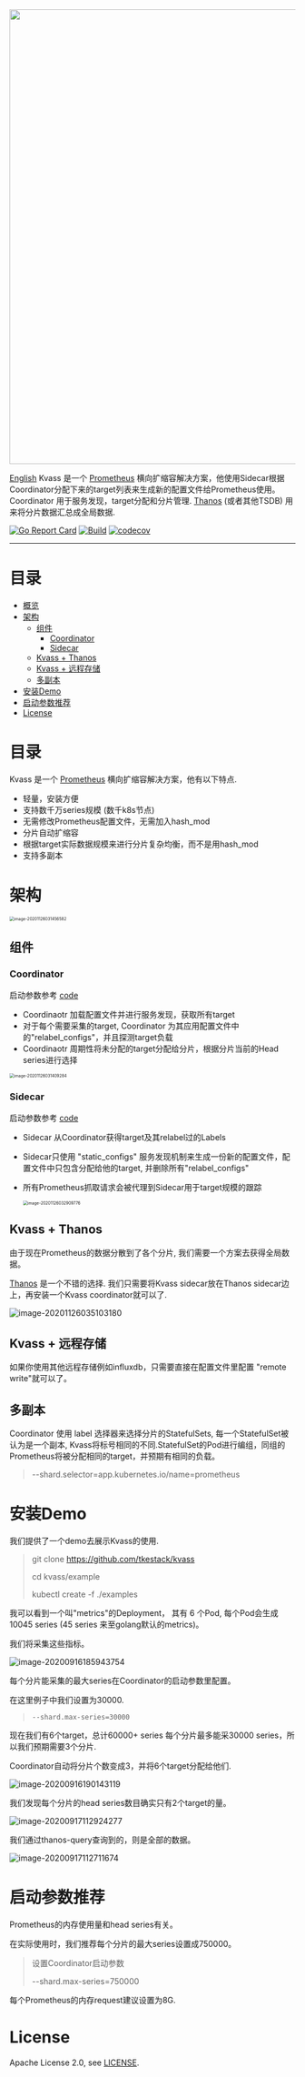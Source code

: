<div align=center><img width=800 hight=400 src="./README.assets/logo.png" /></div>

[English](README.md)
Kvass 是一个 [Prometheus](https://github.com/prometheus/prometheus) 横向扩缩容解决方案，他使用Sidecar根据Coordinator分配下来的target列表来生成新的配置文件给Prometheus使用。Coordinator 用于服务发现，target分配和分片管理.
[Thanos](https://github.com/thanos-io/thanos) (或者其他TSDB) 用来将分片数据汇总成全局数据.

  [![Go Report Card](https://goreportcard.com/badge/github.com/tkestack/kvass)](https://goreportcard.com/report/github.com/tkestack/kvass)  [![Build](https://github.com/tkestack/kvass/workflows/Build/badge.svg?branch=master)]()   [![codecov](https://codecov.io/gh/tkestack/kvass/branch/master/graph/badge.svg)](https://codecov.io/gh/tkestack/kvass)

------

# 目录
   * [概览](#目录)
   * [架构](#架构)
      * [组件](#组件)
         * [Coordinator](#coordinator)
         * [Sidecar](#sidecar)
      * [Kvass + Thanos](#kvass--thanos)
      * [Kvass + 远程存储](#kvass--远程存储)
      * [多副本](#多副本)
   * [安装Demo](#安装Demo)
   * [启动参数推荐](#启动参数推荐)
   * [License](#license)


# 目录

Kvass 是一个 [Prometheus](https://github.com/prometheus/prometheus) 横向扩缩容解决方案，他有以下特点. 

* 轻量，安装方便
* 支持数千万series规模 (数千k8s节点)
* 无需修改Prometheus配置文件，无需加入hash_mod
* 分片自动扩缩容
* 根据target实际数据规模来进行分片复杂均衡，而不是用hash_mod
* 支持多副本

# 架构

<img src="./README.assets/image-20201126031456582.png" alt="image-20201126031456582" style="zoom:50%;" />

## 组件

### Coordinator

启动参数参考 [code](https://github.com/tkestack/kvass/blob/master/cmd/kvass/coordinator.go#L61)

* Coordinaotr 加载配置文件并进行服务发现，获取所有target
* 对于每个需要采集的target, Coordinator 为其应用配置文件中的"relabel_configs"，并且探测target负载
* Coordinaotr 周期性将未分配的target分配给分片，根据分片当前的Head series进行选择

<img src="./README.assets/image-20201126031409284.png" alt="image-20201126031409284" style="zoom:50%;" />

### Sidecar

启动参数参考 [code](https://github.com/tkestack/kvass/blob/master/cmd/kvass/sidecar.go#L48)

* Sidecar 从Coordinator获得target及其relabel过的Labels

* Sidecar只使用 "static_configs" 服务发现机制来生成一份新的配置文件，配置文件中只包含分配给他的target, 并删除所有"relabel_configs"

* 所有Prometheus抓取请求会被代理到Sidecar用于target规模的跟踪

  

  <img src="./README.assets/image-20201126032909776.png" alt="image-20201126032909776" style="zoom:50%;" />

## Kvass + Thanos

由于现在Prometheus的数据分散到了各个分片, 我们需要一个方案去获得全局数据。

[Thanos](https://github.com/thanos-io/thanos) 是一个不错的选择. 我们只需要将Kvass sidecar放在Thanos sidecar边上，再安装一个Kvass coordinator就可以了.

![image-20201126035103180](./README.assets/image-20201126035103180.png)

## Kvass + 远程存储

如果你使用其他远程存储例如influxdb，只需要直接在配置文件里配置 "remote write"就可以了。

## 多副本

Coordinator 使用 label 选择器来选择分片的StatefulSets, 每一个StatefulSet被认为是一个副本, Kvass将标号相同的不同.StatefulSet的Pod进行编组，同组的Prometheus将被分配相同的target，并预期有相同的负载。

> --shard.selector=app.kubernetes.io/name=prometheus

# 安装Demo

我们提供了一个demo去展示Kvass的使用.

> git clone https://github.com/tkestack/kvass
>
> cd kvass/example
>
> kubectl create -f ./examples

我可以看到一个叫"metrics"的Deployment， 其有 6 个Pod, 每个Pod会生成 10045 series (45 series 来至golang默认的metrics)。

我们将采集这些指标。

![image-20200916185943754](./README.assets/image-20200916185943754.png)

每个分片能采集的最大series在Coordinator的启动参数里配置。

在这里例子中我们设置为30000.

> ```
> --shard.max-series=30000
> ```

现在我们有6个target，总计60000+ series  每个分片最多能采30000 series，所以我们预期需要3个分片.

Coordinator自动将分片个数变成3，并将6个target分配给他们.

![image-20200916190143119](./README.assets/image-20200916190143119.png)

我们发现每个分片的head series数目确实只有2个target的量。

![image-20200917112924277](./README.assets/image-20200917112924277.png)

我们通过thanos-query查询到的，则是全部的数据。

![image-20200917112711674](./README.assets/image-20200917112711674.png)

#  启动参数推荐

Prometheus的内存使用量和head series有关。

在实际使用时，我们推荐每个分片的最大series设置成750000。

> 设置Coordinator启动参数
>
> --shard.max-series=750000

每个Prometheus的内存request建议设置为8G.

# License

Apache License 2.0, see [LICENSE](./LICENSE).

